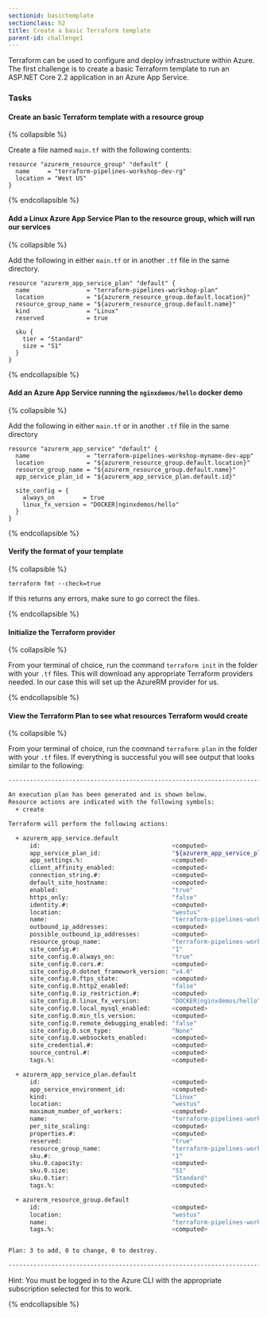 ```yaml
---
sectionid: basictemplate
sectionclass: h2
title: Create a basic Terraform template
parent-id: challenge1
---
```


Terraform can be used to configure and deploy infrastructure within Azure.  The first challenge is to create a basic Terraform template to run an ASP.NET Core 2.2 application in an Azure App Service.

### Tasks

#### Create an basic Terraform template with a resource group

{% collapsible %}

Create a file named `main.tf` with the following contents:

```hcl
resource "azurerm_resource_group" "default" {
  name     = "terraform-pipelines-workshop-dev-rg"
  location = "West US"
}
```

{% endcollapsible %}

#### Add a Linux Azure App Service Plan to the resource group, which will run our services

{% collapsible %}

Add the following in either `main.tf` or in another `.tf` file in the same directory.

```hcl
resource "azurerm_app_service_plan" "default" {
  name                = "terraform-pipelines-workshop-plan"
  location            = "${azurerm_resource_group.default.location}"
  resource_group_name = "${azurerm_resource_group.default.name}"
  kind                = "Linux"
  reserved            = true

  sku {
    tier = "Standard"
    size = "S1"
  }
}
```

{% endcollapsible %}

#### Add an Azure App Service running the `nginxdemos/hello` docker demo

{% collapsible %}

Add the following in either `main.tf` or in another `.tf` file in the same directory

```hcl
resource "azurerm_app_service" "default" {
  name                = "terraform-pipelines-workshop-myname-dev-app"
  location            = "${azurerm_resource_group.default.location}"
  resource_group_name = "${azurerm_resource_group.default.name}"
  app_service_plan_id = "${azurerm_app_service_plan.default.id}"

  site_config = {
    always_on        = true
    linux_fx_version = "DOCKER|nginxdemos/hello"
  }
}
```

{% endcollapsible %}

#### Verify the format of your template

{% collapsible %}

`terraform fmt --check=true`

If this returns any errors, make sure to go correct the files.

{% endcollapsible %}

#### Initialize the Terraform provider

{% collapsible %}

From your terminal of choice, run the command `terraform init` in the folder with your `.tf` files.  This will download any appropriate Terraform providers needed.  In our case this will set up the AzureRM provider for us.

{% endcollapsible %}

#### View the Terraform Plan to see what resources Terraform would create

{% collapsible %}

From your terminal of choice, run the command `terraform plan` in the folder with your `.tf` files.  If everything is successful you will see output that looks similar to the following:

```bash
------------------------------------------------------------------------

An execution plan has been generated and is shown below.
Resource actions are indicated with the following symbols:
  + create

Terraform will perform the following actions:

  + azurerm_app_service.default
      id:                                     <computed>
      app_service_plan_id:                    "${azurerm_app_service_plan.default.id}"
      app_settings.%:                         <computed>
      client_affinity_enabled:                <computed>
      connection_string.#:                    <computed>
      default_site_hostname:                  <computed>
      enabled:                                "true"
      https_only:                             "false"
      identity.#:                             <computed>
      location:                               "westus"
      name:                                   "terraform-pipelines-workshop-myname-dev-app"
      outbound_ip_addresses:                  <computed>
      possible_outbound_ip_addresses:         <computed>
      resource_group_name:                    "terraform-pipelines-workshop-dev-rg"
      site_config.#:                          "1"
      site_config.0.always_on:                "true"
      site_config.0.cors.#:                   <computed>
      site_config.0.dotnet_framework_version: "v4.0"
      site_config.0.ftps_state:               <computed>
      site_config.0.http2_enabled:            "false"
      site_config.0.ip_restriction.#:         <computed>
      site_config.0.linux_fx_version:         "DOCKER|nginxdemos/hello"
      site_config.0.local_mysql_enabled:      <computed>
      site_config.0.min_tls_version:          <computed>
      site_config.0.remote_debugging_enabled: "false"
      site_config.0.scm_type:                 "None"
      site_config.0.websockets_enabled:       <computed>
      site_credential.#:                      <computed>
      source_control.#:                       <computed>
      tags.%:                                 <computed>

  + azurerm_app_service_plan.default
      id:                                     <computed>
      app_service_environment_id:             <computed>
      kind:                                   "Linux"
      location:                               "westus"
      maximum_number_of_workers:              <computed>
      name:                                   "terraform-pipelines-workshop-plan"
      per_site_scaling:                       <computed>
      properties.#:                           <computed>
      reserved:                               "true"
      resource_group_name:                    "terraform-pipelines-workshop-dev-rg"
      sku.#:                                  "1"
      sku.0.capacity:                         <computed>
      sku.0.size:                             "S1"
      sku.0.tier:                             "Standard"
      tags.%:                                 <computed>

  + azurerm_resource_group.default
      id:                                     <computed>
      location:                               "westus"
      name:                                   "terraform-pipelines-workshop-dev-rg"
      tags.%:                                 <computed>


Plan: 3 to add, 0 to change, 0 to destroy.

------------------------------------------------------------------------
```

Hint: You must be logged in to the Azure CLI with the appropriate subscription selected for this to work.

{% endcollapsible %}
